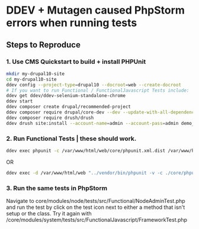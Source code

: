# DDEV + Mutagen caused PhpStorm errors when running tests
## Steps to Reproduce
### 1. Use CMS Quickstart to build + install PHPUnit

```bash
mkdir my-drupal10-site
cd my-drupal10-site
ddev config --project-type=drupal10 --docroot=web --create-docroot
# If you want to run Functional / FunctionalJavascript Tests include:
ddev get ddev/ddev-selenium-standalone-chrome
ddev start
ddev composer create drupal/recommended-project
ddev composer require drupal/core-dev --dev --update-with-all-dependencies
ddev composer require drush/drush
ddev drush site:install --account-name=admin --account-pass=admin demo_umami -y
```
### 2. Run Functional Tests | these should work.
```bash
ddev exec phpunit -c /var/www/html/web/core/phpunit.xml.dist /var/www/html/web/core/modules/node/tests/src/Functional/NodeAdminTest.php
```
OR
```bash
ddev exec -d /var/www/html/web "../vendor/bin/phpunit -v -c ./core/phpunit.xml.dist ./core/modules/system/tests/src/FunctionalJavascript/FrameworkTest.php"
```

### 3. Run the same tests in PhpStorm
Navigate to core/modules/node/tests/src/Functional/NodeAdminTest.php and run the test by click on the test icon next to either a method that isn't setup or the class.
Try it again with /core/modules/system/tests/src/FunctionalJavascript/FrameworkTest.php
